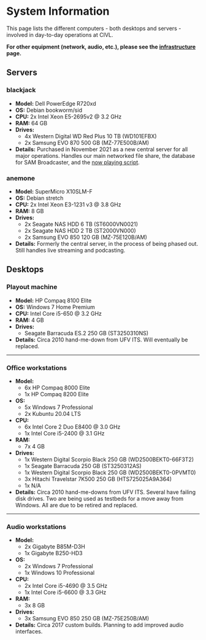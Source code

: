 # System Information

This page lists the different computers - both desktops and servers - involved in day-to-day operations at CIVL.

**For other equipment (network, audio, etc.), please see the [infrastructure](/infra.md) page.**

## Servers

### blackjack
- **Model:** Dell PowerEdge R720xd
- **OS:** Debian bookworm/sid
- **CPU:** 2x Intel Xeon E5-2695v2 @ 3.2 GHz
- **RAM:** 64 GB
- **Drives:**
  - 4x Western Digital WD Red Plus 10 TB (WD101EFBX)
  - 2x Samsung EVO 870 500 GB (MZ-77E500B/AM)
- **Details:** Purchased in November 2021 as a new central server for all major operations. Handles our main networked file share, the database for SAM Broadcaster, and the [now playing script](https://github.com/CIVLRadio/nowplaying).

### anemone
- **Model:** SuperMicro X10SLM-F
- **OS:** Debian stretch
- **CPU:** 2x Intel Xeon E3-1231 v3 @ 3.8 GHz
- **RAM:** 8 GB
- **Drives:**
  - 2x Seagate NAS HDD 6 TB (ST6000VN0021)
  - 2x Seagate NAS HDD 2 TB (ST2000VN000)
  - 2x Samsung EVO 850 120 GB (MZ-75E120B/AM)
- **Details:** Formerly the central server, in the process of being phased out. Still handles live streaming and podcasting.

## Desktops

### Playout machine
- **Model:** HP Compaq 8100 Elite
- **OS:** Windows 7 Home Premium
- **CPU:** Intel Core i5-650 @ 3.2 GHz
- **RAM:** 4 GB
- **Drives:**
  - Seagate Barracuda ES.2 250 GB (ST3250310NS)
- **Details:** Circa 2010 hand-me-down from UFV ITS. Will eventually be replaced.
***
### Office workstations
- **Model:**
  - 6x HP Compaq 8000 Elite
  - 1x HP Compaq 8200 Elite
- **OS:**
  - 5x Windows 7 Professional
  - 2x Kubuntu 20.04 LTS
- **CPU:**
  - 6x Intel Core 2 Duo E8400 @ 3.0 GHz
  - 1x Intel Core i5-2400 @ 3.1 GHz
- **RAM:** 
  - 7x 4 GB
- **Drives:**
  - 1x Western Digital Scorpio Black 250 GB (WD2500BEKT0-66F3T2)
  - 1x Seagate Barracuda 250 GB (ST3250312AS)
  - 1x Western Digital Scorpio Black 250 GB (WD2500BEKT0-0PVMT0)
  - 3x Hitachi Travelstar 7K500 250 GB (HTS725025A9A364)
  - 1x N/A
- **Details:** Circa 2010 hand-me-downs from UFV ITS. Several have failing disk drives. Two are being used as testbeds for a move away from Windows. All are due to be retired and replaced.
***
### Audio workstations
- **Model:**
  - 2x Gigabyte B85M-D3H
  - 1x Gigabyte B250-HD3
- **OS:**
  - 2x Windows 7 Professional
  - 1x Windows 10 Professional
- **CPU:**
  - 2x Intel Core i5-4690 @ 3.5 GHz
  - 1x Intel Core i5-6600 @ 3.3 GHz
- **RAM:** 
  - 3x 8 GB
- **Drives:**
  - 3x Samsung EVO 850 250 GB (MZ-75E250B/AM)
- **Details:** Circa 2017 custom builds. Planning to add improved audio interfaces.
